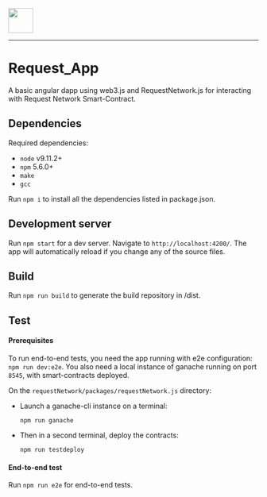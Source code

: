 <img src="https://request.network/assets/img/request-logo.png" width="50px" >

---

# Request_App

A basic angular dapp using web3.js and RequestNetwork.js for interacting with Request Network Smart-Contract.

## Dependencies

Required dependencies:

- `node` v9.11.2+
- `npm` 5.6.0+
- `make`
- `gcc`

Run `npm i` to install all the dependencies listed in package.json.

## Development server

Run `npm start` for a dev server. Navigate to `http://localhost:4200/`. The app will automatically reload if you change any of the source files.

## Build

Run `npm run build` to generate the build repository in /dist.

## Test

#### Prerequisites

To run end-to-end tests, you need the app running with e2e configuration: `npm run dev:e2e`.
You also need a local instance of ganache running on port `8545`, with smart-contracts deployed.

On the `requestNetwork/packages/requestNetwork.js` directory:

- Launch a ganache-cli instance on a terminal:

  `npm run ganache`

- Then in a second terminal, deploy the contracts:

  `npm run testdeploy`

#### End-to-end test

Run `npm run e2e` for end-to-end tests.
